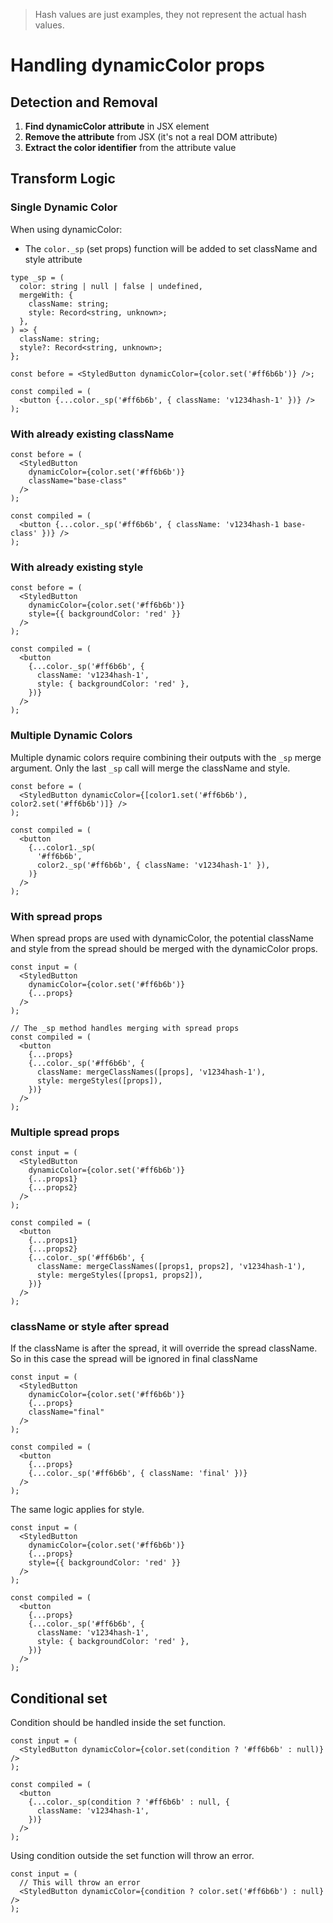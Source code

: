 > Hash values are just examples, they not represent the actual hash values.

# Handling dynamicColor props

## Detection and Removal

1. **Find dynamicColor attribute** in JSX element
2. **Remove the attribute** from JSX (it's not a real DOM attribute)
3. **Extract the color identifier** from the attribute value

## Transform Logic

### Single Dynamic Color

When using dynamicColor:

- The `color._sp` (set props) function will be added to set className and style attribute

```tsx
type _sp = (
  color: string | null | false | undefined,
  mergeWith: {
    className: string;
    style: Record<string, unknown>;
  },
) => {
  className: string;
  style?: Record<string, unknown>;
};
```

```tsx
const before = <StyledButton dynamicColor={color.set('#ff6b6b')} />;

const compiled = (
  <button {...color._sp('#ff6b6b', { className: 'v1234hash-1' })} />
);
```

### With already existing className

```tsx
const before = (
  <StyledButton
    dynamicColor={color.set('#ff6b6b')}
    className="base-class"
  />
);

const compiled = (
  <button {...color._sp('#ff6b6b', { className: 'v1234hash-1 base-class' })} />
);
```

### With already existing style

```tsx
const before = (
  <StyledButton
    dynamicColor={color.set('#ff6b6b')}
    style={{ backgroundColor: 'red' }}
  />
);

const compiled = (
  <button
    {...color._sp('#ff6b6b', {
      className: 'v1234hash-1',
      style: { backgroundColor: 'red' },
    })}
  />
);
```

### Multiple Dynamic Colors

Multiple dynamic colors require combining their outputs with the `_sp` merge argument. Only the last `_sp` call will merge the className and style.

```tsx
const before = (
  <StyledButton dynamicColor={[color1.set('#ff6b6b'), color2.set('#ff6b6b')]} />
);

const compiled = (
  <button
    {...color1._sp(
      '#ff6b6b',
      color2._sp('#ff6b6b', { className: 'v1234hash-1' }),
    )}
  />
);
```

### With spread props

When spread props are used with dynamicColor, the potential className and style from the spread should be merged with the dynamicColor props.

```tsx
const input = (
  <StyledButton
    dynamicColor={color.set('#ff6b6b')}
    {...props}
  />
);

// The _sp method handles merging with spread props
const compiled = (
  <button
    {...props}
    {...color._sp('#ff6b6b', {
      className: mergeClassNames([props], 'v1234hash-1'),
      style: mergeStyles([props]),
    })}
  />
);
```

### Multiple spread props

```tsx
const input = (
  <StyledButton
    dynamicColor={color.set('#ff6b6b')}
    {...props1}
    {...props2}
  />
);

const compiled = (
  <button
    {...props1}
    {...props2}
    {...color._sp('#ff6b6b', {
      className: mergeClassNames([props1, props2], 'v1234hash-1'),
      style: mergeStyles([props1, props2]),
    })}
  />
);
```

### className or style after spread

If the className is after the spread, it will override the spread className. So in this case the spread will be ignored in final className

```tsx
const input = (
  <StyledButton
    dynamicColor={color.set('#ff6b6b')}
    {...props}
    className="final"
  />
);

const compiled = (
  <button
    {...props}
    {...color._sp('#ff6b6b', { className: 'final' })}
  />
);
```

The same logic applies for style.

```tsx
const input = (
  <StyledButton
    dynamicColor={color.set('#ff6b6b')}
    {...props}
    style={{ backgroundColor: 'red' }}
  />
);

const compiled = (
  <button
    {...props}
    {...color._sp('#ff6b6b', {
      className: 'v1234hash-1',
      style: { backgroundColor: 'red' },
    })}
  />
);
```

## Conditional set

Condition should be handled inside the set function.

```tsx
const input = (
  <StyledButton dynamicColor={color.set(condition ? '#ff6b6b' : null)} />
);

const compiled = (
  <button
    {...color._sp(condition ? '#ff6b6b' : null, {
      className: 'v1234hash-1',
    })}
  />
);
```

Using condition outside the set function will throw an error.

```tsx
const input = (
  // This will throw an error
  <StyledButton dynamicColor={condition ? color.set('#ff6b6b') : null} />
);
```